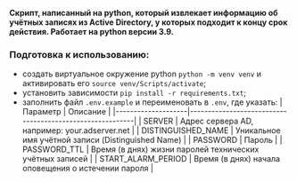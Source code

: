 **Скрипт, написанный на python, который извлекает информацию об учётных записях из Active Directory, у которых подходит к концу срок действия. Работает на python версии 3.9.** 
### Подготовка к использованию:
* cоздать виртуальное окружение python `python -m venv venv` и активировать его `source venv/Scripts/activate`;
* установить зависимости `pip install -r requirements.txt`;
* заполнить файл `.env.example` и переименовать в `.env`, где указать:
    | Параметр           | Описание                                                 |
    |--------------------|----------------------------------------------------------|
    | SERVER             | Адрес сервера AD, например: your.adserver.net            |
    | DISTINGUISHED_NAME | Уникальное имя учётной записи (Distinguished Name)       |
    | PASSWORD           | Пароль                                                   |
    | PASSWORD_TTL       | Время (в днях) жизни паролей технических учётных записей |
    | START_ALARM_PERIOD | Время (в днях) начала оповещения о истечении пароля      |